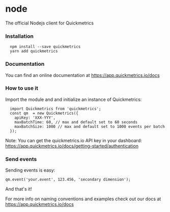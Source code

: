 # node
The official Nodejs client for Quickmetrics

### Installation
```
  npm install --save quickmetrics
  yarn add quickmetrics
```

### Documentation
You can find an online documentation at https://app.quickmetrics.io/docs

### How to use it
Import the module and and initialize an instance of Quickmetrics:

```
  import Quickmetrics from 'quickmetrics';
  const qm  = new Quickmetrics({
    apiKey: 'XXX-YYY',
    maxBatchTime: 60, // max and default set to 60 seconds
    maxBatchSize: 1000 // max and default set to 1000 events per batch
  });
```

Note: You can get the quickmetrics.io API key in your dashboard: https://app.quickmetrics.io/docs/getting-started/authentication

### Send events
Sending events is easy:

`qm.event('your.event', 123.456, 'secondary dimension');`

And that's it!

For more info on naming conventions and examples check out our docs at https://app.quickmetrics.io/docs
